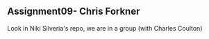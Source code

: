 Assignment09- Chris Forkner
-----------------

Look in Niki Silveria's repo, we are in a group (with Charles Coulton)
